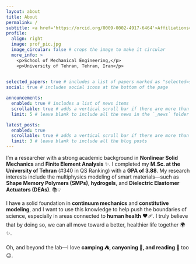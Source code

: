 ```yaml
---
layout: about
title: About
permalink: /
subtitle: <a href='https://orcid.org/0009-0002-4917-6464'>Affiliations</a>.
profile:
  align: right
  image: prof_pic.jpg
  image_circular: false # crops the image to make it circular
  more_info: >
    <p>School of Mechanical Engineering,</p>
    <p>University of Tehran, Tehran, Iran</p>
    

selected_papers: true # includes a list of papers marked as "selected={true}"
social: true # includes social icons at the bottom of the page

announcements:
  enabled: true # includes a list of news items
  scrollable: true # adds a vertical scroll bar if there are more than 3 news items
  limit: 5 # leave blank to include all the news in the `_news` folder

latest_posts:
  enabled: true
  scrollable: true # adds a vertical scroll bar if there are more than 3 new posts items
  limit: 3 # leave blank to include all the blog posts
---
```



I’m a researcher with a strong academic background in **Nonlinear Solid Mechanics** and **Finite Element Analysis** ✨. I completed my **M.Sc. at the University of Tehran** (#340 in QS Ranking) with a **GPA of 3.88**. My research interests include the multiphysics modeling of smart materials—such as **Shape Memory Polymers (SMPs)**, **hydrogels**, and **Dielectric Elastomer Actuators (DEAs)**. 📚💡  

I have a solid foundation in **continuum mechanics** and **constitutive modeling**, and I want to use this knowledge to help push the boundaries of science, especially in areas connected to **human health** ❤️🩹. I truly believe that by doing so, we can all move toward a better, healthier life together 🌍✨.  

Oh, and beyond the lab—I love **camping ⛺️, canyoning 🌊, and reading 📖** too 😉.  



